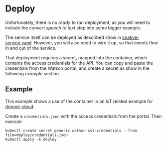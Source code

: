 # Deploy

Unfortunately, there is no *ready to run* deployment, as you will need to include the
*convert speech to text* step into some bigger example.

The service itself can be deployed as described show in [knative-service.yaml](knative-service.yaml). However, you
will also need to wire it up, so that events flow in and out of the service.

That deployment requires a secret, mapped into the container, which contains the access credentials for
the API. You can copy and paste the credentials from the Watson portal, and create a secret as show in the following
*example* section. 

## Example

This example shows a use of the container in an IoT related example for
[drogue-cloud](https://github.com/drogue-iot/drogue-cloud).

Create a `credentials.json` with the access credentials from the portal. Then execute:

    kubectl create secret generic watson-sst-credentials --from-file=deploy/credentials.json
    kubectl apply -k deploy
